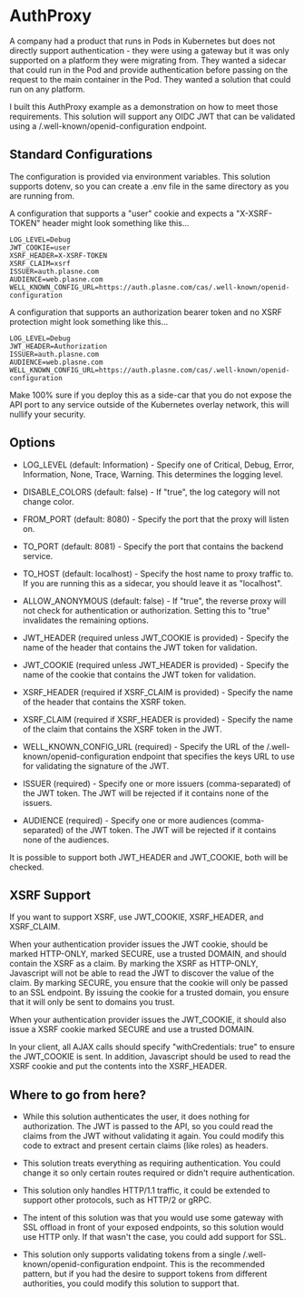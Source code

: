 # AuthProxy

A company had a product that runs in Pods in Kubernetes but does not directly support authentication - they were using a gateway but it was only supported on a platform they were migrating from. They wanted a sidecar that could run in the Pod and provide authentication before passing on the request to the main container in the Pod. They wanted a solution that could run on any platform.

I built this AuthProxy example as a demonstration on how to meet those requirements. This solution will support any OIDC JWT that can be validated using a /.well-known/openid-configuration endpoint.

## Standard Configurations

The configuration is provided via environment variables. This solution supports dotenv, so you can create a .env file in the same directory as you are running from.

A configuration that supports a "user" cookie and expects a "X-XSRF-TOKEN" header might look something like this...

```env
LOG_LEVEL=Debug
JWT_COOKIE=user
XSRF_HEADER=X-XSRF-TOKEN
XSRF_CLAIM=xsrf
ISSUER=auth.plasne.com
AUDIENCE=web.plasne.com
WELL_KNOWN_CONFIG_URL=https://auth.plasne.com/cas/.well-known/openid-configuration
```

A configuration that supports an authorization bearer token and no XSRF protection might look something like this...

```env
LOG_LEVEL=Debug
JWT_HEADER=Authorization
ISSUER=auth.plasne.com
AUDIENCE=web.plasne.com
WELL_KNOWN_CONFIG_URL=https://auth.plasne.com/cas/.well-known/openid-configuration
```

Make 100% sure if you deploy this as a side-car that you do not expose the API port to any service outside of the Kubernetes overlay network, this will nullify your security.

## Options

-   LOG_LEVEL (default: Information) - Specify one of Critical, Debug, Error, Information, None, Trace, Warning. This determines the logging level.

-   DISABLE_COLORS (default: false) - If "true", the log category will not change color.

-   FROM_PORT (default: 8080) - Specify the port that the proxy will listen on.

-   TO_PORT (default: 8081) - Specify the port that contains the backend service.

-   TO_HOST (default: localhost) - Specify the host name to proxy traffic to. If you are running this as a sidecar, you should leave it as "localhost".

-   ALLOW_ANONYMOUS (default: false) - If "true", the reverse proxy will not check for authentication or authorization. Setting this to "true" invalidates the remaining options.

-   JWT_HEADER (required unless JWT_COOKIE is provided) - Specify the name of the header that contains the JWT token for validation.

-   JWT_COOKIE (required unless JWT_HEADER is provided) - Specify the name of the cookie that contains the JWT token for validation.

-   XSRF_HEADER (required if XSRF_CLAIM is provided) - Specify the name of the header that contains the XSRF token.

-   XSRF_CLAIM (required if XSRF_HEADER is provided) - Specify the name of the claim that contains the XSRF token in the JWT.

-   WELL_KNOWN_CONFIG_URL (required) - Specify the URL of the /.well-known/openid-configuration endpoint that specifies the keys URL to use for validating the signature of the JWT.

-   ISSUER (required) - Specify one or more issuers (comma-separated) of the JWT token. The JWT will be rejected if it contains none of the issuers.

-   AUDIENCE (required) - Specify one or more audiences (comma-separated) of the JWT token. The JWT will be rejected if it contains none of the audiences.

It is possible to support both JWT_HEADER and JWT_COOKIE, both will be checked.

## XSRF Support

If you want to support XSRF, use JWT_COOKIE, XSRF_HEADER, and XSRF_CLAIM.

When your authentication provider issues the JWT cookie, should be marked HTTP-ONLY, marked SECURE, use a trusted DOMAIN, and should contain the XSRF as a claim. By marking the XSRF as HTTP-ONLY, Javascript will not be able to read the JWT to discover the value of the claim. By marking SECURE, you ensure that the cookie will only be passed to an SSL endpoint. By issuing the cookie for a trusted domain, you ensure that it will only be sent to domains you trust.

When your authentication provider issues the JWT_COOKIE, it should also issue a XSRF cookie marked SECURE and use a trusted DOMAIN.

In your client, all AJAX calls should specify "withCredentials: true" to ensure the JWT_COOKIE is sent. In addition, Javascript should be used to read the XSRF cookie and put the contents into the XSRF_HEADER.

## Where to go from here?

-   While this solution authenticates the user, it does nothing for authorization. The JWT is passed to the API, so you could read the claims from the JWT without validating it again. You could modify this code to extract and present certain claims (like roles) as headers.

-   This solution treats everything as requiring authentication. You could change it so only certain routes required or didn't require authentication.

-   This solution only handles HTTP/1.1 traffic, it could be extended to support other protocols, such as HTTP/2 or gRPC.

-   The intent of this solution was that you would use some gateway with SSL offload in front of your exposed endpoints, so this solution would use HTTP only. If that wasn't the case, you could add support for SSL.

-   This solution only supports validating tokens from a single /.well-known/openid-configuration endpoint. This is the recommended pattern, but if you had the desire to support tokens from different authorities, you could modify this solution to support that.
